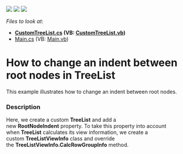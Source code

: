 <!-- default badges list -->
![](https://img.shields.io/endpoint?url=https://codecentral.devexpress.com/api/v1/VersionRange/128637310/15.1.8%2B)
[![](https://img.shields.io/badge/Open_in_DevExpress_Support_Center-FF7200?style=flat-square&logo=DevExpress&logoColor=white)](https://supportcenter.devexpress.com/ticket/details/T328436)
[![](https://img.shields.io/badge/📖_How_to_use_DevExpress_Examples-e9f6fc?style=flat-square)](https://docs.devexpress.com/GeneralInformation/403183)
<!-- default badges end -->
<!-- default file list -->
*Files to look at*:

* **[CustomTreeList.cs](./CS/WindowsApplication3/CustomTreeList.cs) (VB: [CustomTreeList.vb](./VB/WindowsApplication3/CustomTreeList.vb))**
* [Main.cs](./CS/WindowsApplication3/Main.cs) (VB: [Main.vb](./VB/WindowsApplication3/Main.vb))
<!-- default file list end -->
# How to change an indent between root nodes in TreeList


<p>This example illustrates how to change an indent between root nodes. </p>


<h3>Description</h3>

Here, we create a custom&nbsp;<strong>TreeList</strong>&nbsp;and add a new&nbsp;<strong>RootNodeIndent</strong>&nbsp;property. To take this property into account when&nbsp;<strong>TreeList</strong>&nbsp;calculates its view information, we create a custom&nbsp;<strong>TreeListViewInfo</strong>&nbsp;class and override the&nbsp;<strong>TreeListViewInfo.CalcRowGroupInfo</strong>&nbsp;method.&nbsp;

<br/>


